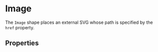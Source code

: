 <script setup>
import ShapeProps from "../../../../src/components/ShapeProps.vue";
</script>

# Image

The `Image` shape places an external SVG whose path is specified by the `href` property.

## Properties

<ShapeProps shape-name="Image" />
